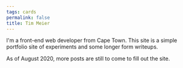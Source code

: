 ```yaml
---
tags: cards
permalink: false
title: Tim Meier
---
```

I'm a front-end web developer from Cape Town. This site is a simple portfolio
site of experiments and some longer form writeups.

As of August 2020, more posts are still to come to fill out the site.